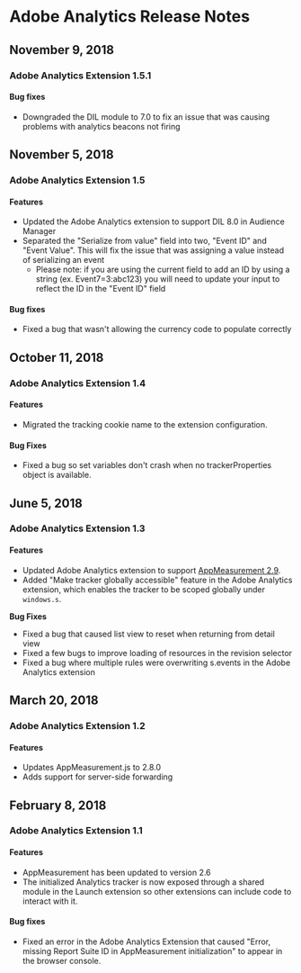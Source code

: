 # Adobe Analytics Release Notes

## November 9, 2018

### Adobe Analytics Extension 1.5.1

#### Bug fixes

* Downgraded the DIL module to 7.0 to fix an issue that was causing problems with analytics beacons not firing

## November 5, 2018

### Adobe Analytics Extension 1.5

#### Features

* Updated the Adobe Analytics extension to support DIL 8.0 in Audience Manager
* Separated the "Serialize from value" field into two, "Event ID" and "Event Value". This will fix the issue that was assigning a value instead of serializing an event
  * Please note: if you are using the current field to add an ID by using a string \(ex. Event7=3:abc123\) you will need to update your input to reflect the ID in the "Event ID" field

#### Bug fixes

* Fixed a bug that wasn't allowing the currency code to populate correctly

## October 11, 2018 <a id="october-11-2018"></a>

### Adobe Analytics Extension 1.4 <a id="adobe-analytics-extension-1-4"></a>

#### Features <a id="features"></a>

* Migrated the tracking cookie name to the extension configuration.

#### Bug Fixes <a id="bug-fixes"></a>

* Fixed a bug so set variables don't crash when no trackerProperties object is available.

## June 5, 2018 <a id="june-5-2018"></a>

### Adobe Analytics Extension 1.3 <a id="adobe-analytics-extension-1-3"></a>

#### Features <a id="features-1"></a>

* Updated Adobe Analytics extension to support [AppMeasurement 2.9](https://marketing.adobe.com/resources/help/en_US/sc/appmeasurement/release/c_release_notes_mjs.html).
* Added "Make tracker globally accessible" feature in the Adobe Analytics extension, which enables the tracker to be scoped globally under `windows.s`.

**Bug Fixes**

* Fixed a bug that caused list view to reset when returning from detail view
* Fixed a few bugs to improve loading of resources in the revision selector
* Fixed a bug where multiple rules were overwriting s.events in the Adobe Analytics extension

## March 20, 2018 <a id="march-20-2018"></a>

### Adobe Analytics Extension 1.2 <a id="adobe-analytics-extension-1-2"></a>

#### Features <a id="features-2"></a>

* Updates AppMeasurement.js to 2.8.0
* Adds support for server-side forwarding

## February 8, 2018 <a id="february-8-2018"></a>

### Adobe Analytics Extension 1.1 <a id="adobe-analytics-extension-1-1"></a>

#### Features <a id="features-3"></a>

* AppMeasurement has been updated to version 2.6
* The initialized Analytics tracker is now exposed through a shared module in the Launch extension so other extensions can include code to interact with it.

#### Bug fixes <a id="bug-fixes-1"></a>

* Fixed an error in the Adobe Analytics Extension that caused "Error, missing Report Suite ID in AppMeasurement initialization" to appear in the browser console.

